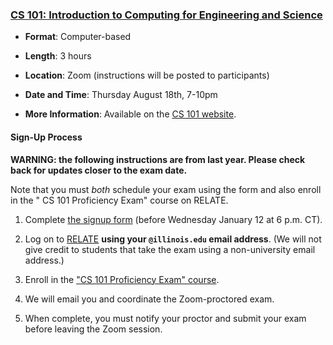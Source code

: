 ### <a name="CS101" class="anchor"></a>[CS 101: Introduction to Computing for Engineering and Science](https://relate.cs.illinois.edu/course/cs101-prof/)

* **Format**:  Computer-based
<!--- -->
* **Length**:  3 hours
<!--- -->
* **Location**:  Zoom (instructions will be posted to participants)
<!--- -->
* **Date and Time**:  Thursday August 18th, 7-10pm
<!--- -->
* **More Information**:  Available on the [CS 101 website](https://relate.cs.illinois.edu/course/cs101-prof/).

#### Sign-Up Process

**WARNING:  the following instructions are from last year.   Please check back for updates closer to the exam date.**

Note that you must *both* schedule your exam using the form and also enroll in the "
CS 101 Proficiency Exam" course on RELATE.

1. Complete [the signup form](https://forms.illinois.edu/sec/998902874) (before Wednesday January 12 at 6 p.m. CT).
<!--- -->
2. Log on to [RELATE](https://relate.cs.illinois.edu/course/cs101-prof/) **using your `@illinois.edu` email address**.
(We will not give credit to students that take the exam using a non-university email address.)
<!--- -->
3. Enroll in the ["CS 101 Proficiency Exam" course](https://relate.cs.illinois.edu/course/cs101-prof/).
<!--- -->
4. We will email you and coordinate the Zoom-proctored exam.
<!-- -->
5. When complete, you must notify your proctor and submit your exam before leaving the Zoom session.
